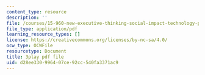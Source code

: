 ```yaml
---
content_type: resource
description: ''
file: /courses/15-960-new-executive-thinking-social-impact-technology-projects-fall-2017-spring-2018/d28ee330996407ce92cc540fa3371ac9_HaySEpWEsdU.pdf
file_type: application/pdf
learning_resource_types: []
license: https://creativecommons.org/licenses/by-nc-sa/4.0/
ocw_type: OCWFile
resourcetype: Document
title: 3play pdf file
uid: d28ee330-9964-07ce-92cc-540fa3371ac9
---
```

